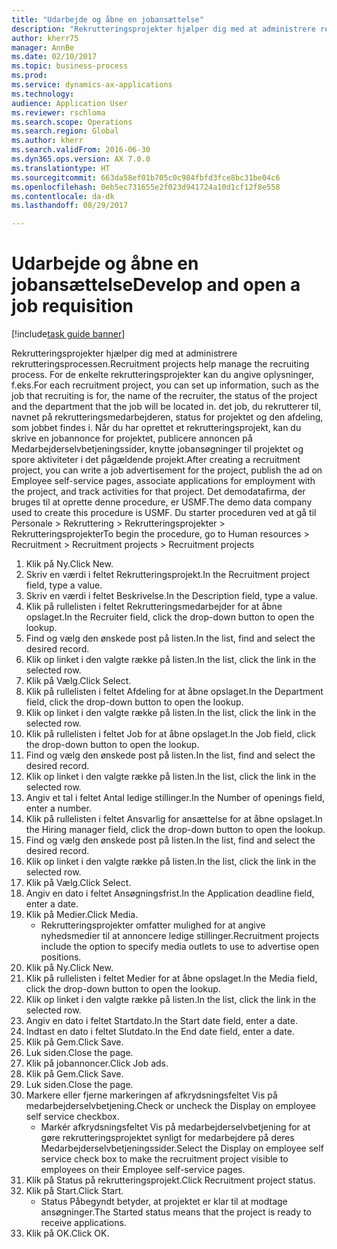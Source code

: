 ```yaml
--- 
title: "Udarbejde og åbne en jobansættelse"
description: "Rekrutteringsprojekter hjælper dig med at administrere rekrutteringsprocessen."
author: kherr75
manager: AnnBe
ms.date: 02/10/2017
ms.topic: business-process
ms.prod: 
ms.service: dynamics-ax-applications
ms.technology: 
audience: Application User
ms.reviewer: rschloma
ms.search.scope: Operations
ms.search.region: Global
ms.author: kherr
ms.search.validFrom: 2016-06-30
ms.dyn365.ops.version: AX 7.0.0
ms.translationtype: HT
ms.sourcegitcommit: 663da58ef01b705c0c984fbfd3fce8bc31be04c6
ms.openlocfilehash: 0eb5ec731655e2f023d941724a10d1cf12f8e558
ms.contentlocale: da-dk
ms.lasthandoff: 08/29/2017

---
```

# <a name="develop-and-open-a-job-requisition"></a><span data-ttu-id="b6e96-103">Udarbejde og åbne en jobansættelse</span><span class="sxs-lookup"><span data-stu-id="b6e96-103">Develop and open a job requisition</span></span>

[!include[task guide banner](../../includes/task-guide-banner.md)]

<span data-ttu-id="b6e96-104">Rekrutteringsprojekter hjælper dig med at administrere rekrutteringsprocessen.</span><span class="sxs-lookup"><span data-stu-id="b6e96-104">Recruitment projects help manage the recruiting process.</span></span> <span data-ttu-id="b6e96-105">For de enkelte rekrutteringsprojekter kan du angive oplysninger, f.eks.</span><span class="sxs-lookup"><span data-stu-id="b6e96-105">For each recruitment project, you can set up information, such as the job that recruiting is for, the name of the recruiter, the status of the project and the department that the job will be located in.</span></span> <span data-ttu-id="b6e96-106">det job, du rekrutterer til, navnet på rekrutteringsmedarbejderen, status for projektet og den afdeling, som jobbet findes i. Når du har oprettet et rekrutteringsprojekt, kan du skrive en jobannonce for projektet, publicere annoncen på Medarbejderselvbetjeningssider, knytte jobansøgninger til projektet og spore aktiviteter i det pågældende projekt.</span><span class="sxs-lookup"><span data-stu-id="b6e96-106">After creating a recruitment project, you can write a job advertisement for the project, publish the ad on Employee self-service pages, associate applications for employment with the project, and track activities for that project.</span></span> <span data-ttu-id="b6e96-107">Det demodatafirma, der bruges til at oprette denne procedure, er USMF.</span><span class="sxs-lookup"><span data-stu-id="b6e96-107">The demo data company used to create this procedure is USMF.</span></span> <span data-ttu-id="b6e96-108">Du starter proceduren ved at gå til Personale > Rekruttering > Rekrutteringsprojekter > Rekrutteringsprojekter</span><span class="sxs-lookup"><span data-stu-id="b6e96-108">To begin the procedure, go to Human resources > Recruitment > Recruitment projects > Recruitment projects</span></span>

1. <span data-ttu-id="b6e96-109">Klik på Ny.</span><span class="sxs-lookup"><span data-stu-id="b6e96-109">Click New.</span></span>
2. <span data-ttu-id="b6e96-110">Skriv en værdi i feltet Rekrutteringsprojekt.</span><span class="sxs-lookup"><span data-stu-id="b6e96-110">In the Recruitment project field, type a value.</span></span>
3. <span data-ttu-id="b6e96-111">Skriv en værdi i feltet Beskrivelse.</span><span class="sxs-lookup"><span data-stu-id="b6e96-111">In the Description field, type a value.</span></span>
4. <span data-ttu-id="b6e96-112">Klik på rullelisten i feltet Rekrutteringsmedarbejder for at åbne opslaget.</span><span class="sxs-lookup"><span data-stu-id="b6e96-112">In the Recruiter field, click the drop-down button to open the lookup.</span></span>
5. <span data-ttu-id="b6e96-113">Find og vælg den ønskede post på listen.</span><span class="sxs-lookup"><span data-stu-id="b6e96-113">In the list, find and select the desired record.</span></span>
6. <span data-ttu-id="b6e96-114">Klik op linket i den valgte række på listen.</span><span class="sxs-lookup"><span data-stu-id="b6e96-114">In the list, click the link in the selected row.</span></span>
7. <span data-ttu-id="b6e96-115">Klik på Vælg.</span><span class="sxs-lookup"><span data-stu-id="b6e96-115">Click Select.</span></span>
8. <span data-ttu-id="b6e96-116">Klik på rullelisten i feltet Afdeling for at åbne opslaget.</span><span class="sxs-lookup"><span data-stu-id="b6e96-116">In the Department field, click the drop-down button to open the lookup.</span></span>
9. <span data-ttu-id="b6e96-117">Klik op linket i den valgte række på listen.</span><span class="sxs-lookup"><span data-stu-id="b6e96-117">In the list, click the link in the selected row.</span></span>
10. <span data-ttu-id="b6e96-118">Klik på rullelisten i feltet Job for at åbne opslaget.</span><span class="sxs-lookup"><span data-stu-id="b6e96-118">In the Job field, click the drop-down button to open the lookup.</span></span>
11. <span data-ttu-id="b6e96-119">Find og vælg den ønskede post på listen.</span><span class="sxs-lookup"><span data-stu-id="b6e96-119">In the list, find and select the desired record.</span></span>
12. <span data-ttu-id="b6e96-120">Klik op linket i den valgte række på listen.</span><span class="sxs-lookup"><span data-stu-id="b6e96-120">In the list, click the link in the selected row.</span></span>
13. <span data-ttu-id="b6e96-121">Angiv et tal i feltet Antal ledige stillinger.</span><span class="sxs-lookup"><span data-stu-id="b6e96-121">In the Number of openings field, enter a number.</span></span>
14. <span data-ttu-id="b6e96-122">Klik på rullelisten i feltet Ansvarlig for ansættelse for at åbne opslaget.</span><span class="sxs-lookup"><span data-stu-id="b6e96-122">In the Hiring manager field, click the drop-down button to open the lookup.</span></span>
15. <span data-ttu-id="b6e96-123">Find og vælg den ønskede post på listen.</span><span class="sxs-lookup"><span data-stu-id="b6e96-123">In the list, find and select the desired record.</span></span>
16. <span data-ttu-id="b6e96-124">Klik op linket i den valgte række på listen.</span><span class="sxs-lookup"><span data-stu-id="b6e96-124">In the list, click the link in the selected row.</span></span>
17. <span data-ttu-id="b6e96-125">Klik på Vælg.</span><span class="sxs-lookup"><span data-stu-id="b6e96-125">Click Select.</span></span>
18. <span data-ttu-id="b6e96-126">Angiv en dato i feltet Ansøgningsfrist.</span><span class="sxs-lookup"><span data-stu-id="b6e96-126">In the Application deadline field, enter a date.</span></span>
19. <span data-ttu-id="b6e96-127">Klik på Medier.</span><span class="sxs-lookup"><span data-stu-id="b6e96-127">Click Media.</span></span>
    * <span data-ttu-id="b6e96-128">Rekrutteringsprojekter omfatter mulighed for at angive nyhedsmedier til at annoncere ledige stillinger.</span><span class="sxs-lookup"><span data-stu-id="b6e96-128">Recruitment projects include the option to specify media outlets to use to advertise open positions.</span></span>  
20. <span data-ttu-id="b6e96-129">Klik på Ny.</span><span class="sxs-lookup"><span data-stu-id="b6e96-129">Click New.</span></span>
21. <span data-ttu-id="b6e96-130">Klik på rullelisten i feltet Medier for at åbne opslaget.</span><span class="sxs-lookup"><span data-stu-id="b6e96-130">In the Media field, click the drop-down button to open the lookup.</span></span>
22. <span data-ttu-id="b6e96-131">Klik op linket i den valgte række på listen.</span><span class="sxs-lookup"><span data-stu-id="b6e96-131">In the list, click the link in the selected row.</span></span>
23. <span data-ttu-id="b6e96-132">Angiv en dato i feltet Startdato.</span><span class="sxs-lookup"><span data-stu-id="b6e96-132">In the Start date field, enter a date.</span></span>
24. <span data-ttu-id="b6e96-133">Indtast en dato i feltet Slutdato.</span><span class="sxs-lookup"><span data-stu-id="b6e96-133">In the End date field, enter a date.</span></span>
25. <span data-ttu-id="b6e96-134">Klik på Gem.</span><span class="sxs-lookup"><span data-stu-id="b6e96-134">Click Save.</span></span>
26. <span data-ttu-id="b6e96-135">Luk siden.</span><span class="sxs-lookup"><span data-stu-id="b6e96-135">Close the page.</span></span>
27. <span data-ttu-id="b6e96-136">Klik på jobannoncer.</span><span class="sxs-lookup"><span data-stu-id="b6e96-136">Click Job ads.</span></span>
28. <span data-ttu-id="b6e96-137">Klik på Gem.</span><span class="sxs-lookup"><span data-stu-id="b6e96-137">Click Save.</span></span>
29. <span data-ttu-id="b6e96-138">Luk siden.</span><span class="sxs-lookup"><span data-stu-id="b6e96-138">Close the page.</span></span>
30. <span data-ttu-id="b6e96-139">Markere eller fjerne markeringen af afkrydsningsfeltet Vis på medarbejderselvbetjening.</span><span class="sxs-lookup"><span data-stu-id="b6e96-139">Check or uncheck the Display on employee self service checkbox.</span></span>
    * <span data-ttu-id="b6e96-140">Markér afkrydsningsfeltet Vis på medarbejderselvbetjening for at gøre rekrutteringsprojektet synligt for medarbejdere på deres Medarbejderselvbetjeningssider.</span><span class="sxs-lookup"><span data-stu-id="b6e96-140">Select the Display on employee self service check box to make the recruitment project visible to employees on their Employee self-service pages.</span></span>  
31. <span data-ttu-id="b6e96-141">Klik på Status på rekrutteringsprojekt.</span><span class="sxs-lookup"><span data-stu-id="b6e96-141">Click Recruitment project status.</span></span>
32. <span data-ttu-id="b6e96-142">Klik på Start.</span><span class="sxs-lookup"><span data-stu-id="b6e96-142">Click Start.</span></span>
    * <span data-ttu-id="b6e96-143">Status Påbegyndt betyder, at projektet er klar til at modtage ansøgninger.</span><span class="sxs-lookup"><span data-stu-id="b6e96-143">The Started status means that the project is ready to receive applications.</span></span>  
33. <span data-ttu-id="b6e96-144">Klik på OK.</span><span class="sxs-lookup"><span data-stu-id="b6e96-144">Click OK.</span></span>


